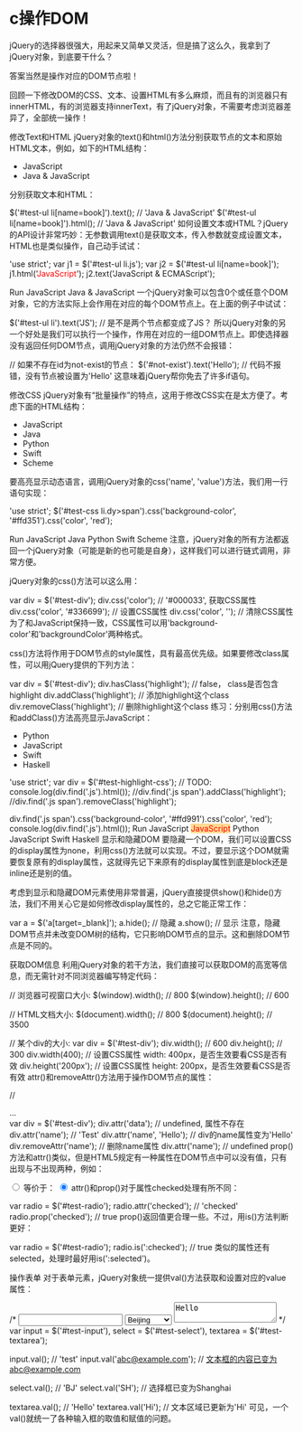 # c操作DOM



jQuery的选择器很强大，用起来又简单又灵活，但是搞了这么久，我拿到了jQuery对象，到底要干什么？

答案当然是操作对应的DOM节点啦！

回顾一下修改DOM的CSS、文本、设置HTML有多么麻烦，而且有的浏览器只有innerHTML，有的浏览器支持innerText，有了jQuery对象，不需要考虑浏览器差异了，全部统一操作！

修改Text和HTML
jQuery对象的text()和html()方法分别获取节点的文本和原始HTML文本，例如，如下的HTML结构：

<!-- HTML结构 -->
<ul id="test-ul">
    <li class="js">JavaScript</li>
    <li name="book">Java &amp; JavaScript</li>
</ul>
分别获取文本和HTML：

$('#test-ul li[name=book]').text(); // 'Java & JavaScript'
$('#test-ul li[name=book]').html(); // 'Java &amp; JavaScript'
如何设置文本或HTML？jQuery的API设计非常巧妙：无参数调用text()是获取文本，传入参数就变成设置文本，HTML也是类似操作，自己动手试试：

'use strict';
var j1 = $('#test-ul li.js');
var j2 = $('#test-ul li[name=book]');
j1.html('<span style="color: red">JavaScript</span>');
j2.text('JavaScript & ECMAScript');

 Run
JavaScript
Java & JavaScript
一个jQuery对象可以包含0个或任意个DOM对象，它的方法实际上会作用在对应的每个DOM节点上。在上面的例子中试试：

$('#test-ul li').text('JS'); // 是不是两个节点都变成了JS？
所以jQuery对象的另一个好处是我们可以执行一个操作，作用在对应的一组DOM节点上。即使选择器没有返回任何DOM节点，调用jQuery对象的方法仍然不会报错：

// 如果不存在id为not-exist的节点：
$('#not-exist').text('Hello'); // 代码不报错，没有节点被设置为'Hello'
这意味着jQuery帮你免去了许多if语句。

修改CSS
jQuery对象有“批量操作”的特点，这用于修改CSS实在是太方便了。考虑下面的HTML结构：

<!-- HTML结构 -->
<ul id="test-css">
    <li class="lang dy"><span>JavaScript</span></li>
    <li class="lang"><span>Java</span></li>
    <li class="lang dy"><span>Python</span></li>
    <li class="lang"><span>Swift</span></li>
    <li class="lang dy"><span>Scheme</span></li>
</ul>
要高亮显示动态语言，调用jQuery对象的css('name', 'value')方法，我们用一行语句实现：

'use strict';
$('#test-css li.dy>span').css('background-color', '#ffd351').css('color', 'red');

 Run
JavaScript
Java
Python
Swift
Scheme
注意，jQuery对象的所有方法都返回一个jQuery对象（可能是新的也可能是自身），这样我们可以进行链式调用，非常方便。

jQuery对象的css()方法可以这么用：

var div = $('#test-div');
div.css('color'); // '#000033', 获取CSS属性
div.css('color', '#336699'); // 设置CSS属性
div.css('color', ''); // 清除CSS属性
为了和JavaScript保持一致，CSS属性可以用'background-color'和'backgroundColor'两种格式。

css()方法将作用于DOM节点的style属性，具有最高优先级。如果要修改class属性，可以用jQuery提供的下列方法：

var div = $('#test-div');
div.hasClass('highlight'); // false， class是否包含highlight
div.addClass('highlight'); // 添加highlight这个class
div.removeClass('highlight'); // 删除highlight这个class
练习：分别用css()方法和addClass()方法高亮显示JavaScript：

<!-- HTML结构 -->
<style>
.highlight {
    color: #dd1144;
    background-color: #ffd351;
}
</style>

<div id="test-highlight-css">
    <ul>
        <li class="py"><span>Python</span></li>
        <li class="js"><span>JavaScript</span></li>
        <li class="sw"><span>Swift</span></li>
        <li class="hk"><span>Haskell</span></li>
    </ul>
</div>
'use strict';
var div = $('#test-highlight-css');
// TODO:
console.log(div.find('.js').html());
//div.find('.js span').addClass('highlight');
//div.find('.js span').removeClass('highlight');

div.find('.js span').css('background-color', '#ffd991').css('color', 'red');
console.log(div.find('.js').html());
 Run
<span class="">JavaScript</span>
<span class="" style="background-color: rgb(255, 217, 145); color: red;">JavaScript</span>
Python
JavaScript
Swift
Haskell
显示和隐藏DOM
要隐藏一个DOM，我们可以设置CSS的display属性为none，利用css()方法就可以实现。不过，要显示这个DOM就需要恢复原有的display属性，这就得先记下来原有的display属性到底是block还是inline还是别的值。

考虑到显示和隐藏DOM元素使用非常普遍，jQuery直接提供show()和hide()方法，我们不用关心它是如何修改display属性的，总之它能正常工作：

var a = $('a[target=_blank]');
a.hide(); // 隐藏
a.show(); // 显示
注意，隐藏DOM节点并未改变DOM树的结构，它只影响DOM节点的显示。这和删除DOM节点是不同的。

获取DOM信息
利用jQuery对象的若干方法，我们直接可以获取DOM的高宽等信息，而无需针对不同浏览器编写特定代码：

// 浏览器可视窗口大小:
$(window).width(); // 800
$(window).height(); // 600

// HTML文档大小:
$(document).width(); // 800
$(document).height(); // 3500

// 某个div的大小:
var div = $('#test-div');
div.width(); // 600
div.height(); // 300
div.width(400); // 设置CSS属性 width: 400px，是否生效要看CSS是否有效
div.height('200px'); // 设置CSS属性 height: 200px，是否生效要看CSS是否有效
attr()和removeAttr()方法用于操作DOM节点的属性：

// <div id="test-div" name="Test" start="1">...</div>
var div = $('#test-div');
div.attr('data'); // undefined, 属性不存在
div.attr('name'); // 'Test'
div.attr('name', 'Hello'); // div的name属性变为'Hello'
div.removeAttr('name'); // 删除name属性
div.attr('name'); // undefined
prop()方法和attr()类似，但是HTML5规定有一种属性在DOM节点中可以没有值，只有出现与不出现两种，例如：

<input id="test-radio" type="radio" name="test" checked value="1">
等价于：

<input id="test-radio" type="radio" name="test" checked="checked" value="1">
attr()和prop()对于属性checked处理有所不同：

var radio = $('#test-radio');
radio.attr('checked'); // 'checked'
radio.prop('checked'); // true
prop()返回值更合理一些。不过，用is()方法判断更好：

var radio = $('#test-radio');
radio.is(':checked'); // true
类似的属性还有selected，处理时最好用is(':selected')。

操作表单
对于表单元素，jQuery对象统一提供val()方法获取和设置对应的value属性：

/*
    <input id="test-input" name="email" value="">
    <select id="test-select" name="city">
        <option value="BJ" selected>Beijing</option>
        <option value="SH">Shanghai</option>
        <option value="SZ">Shenzhen</option>
    </select>
    <textarea id="test-textarea">Hello</textarea>
*/
var
    input = $('#test-input'),
    select = $('#test-select'),
    textarea = $('#test-textarea');

input.val(); // 'test'
input.val('abc@example.com'); // 文本框的内容已变为abc@example.com

select.val(); // 'BJ'
select.val('SH'); // 选择框已变为Shanghai

textarea.val(); // 'Hello'
textarea.val('Hi'); // 文本区域已更新为'Hi'
可见，一个val()就统一了各种输入框的取值和赋值的问题。

